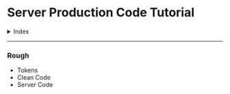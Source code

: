 # Server Production Code Tutorial

<details>
<summary>Index</summary>

## Index

- errorHandler
- advancedErrorHandler
- asyncHandler
- responseHandler
- Authentication

</details>

---

### Rough

- Tokens
- Clean Code
- Server Code
